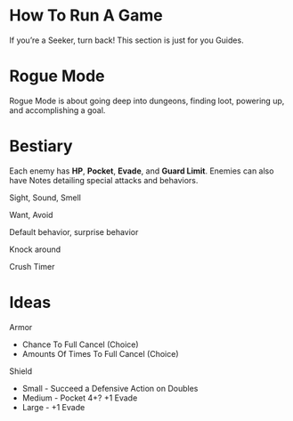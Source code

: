 # How To Run A Game

If you’re a Seeker, turn back! This section is just for you Guides.

# Rogue Mode

Rogue Mode is about going deep into dungeons, finding loot, powering up, and accomplishing a goal.

# Bestiary

Each enemy has **HP**, **Pocket**, **Evade**, and **Guard Limit**. Enemies can also have Notes detailing special attacks and behaviors.

Sight, Sound, Smell

Want, Avoid

Default behavior, surprise behavior

Knock around

Crush Timer

# Ideas

Armor

- Chance To Full Cancel (Choice)
- Amounts Of Times To Full Cancel (Choice)

Shield

- Small - Succeed a Defensive Action on Doubles
- Medium - Pocket 4+? +1 Evade
- Large - +1 Evade
